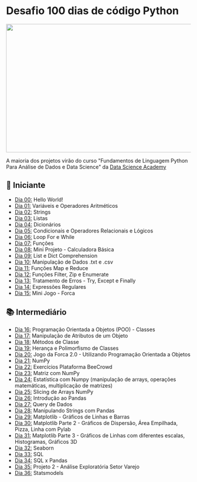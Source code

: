 # Desafio 100 dias de código Python

<img src="https://raw.githubusercontent.com/cat-milk/Anime-Girls-Holding-Programming-Books/refs/heads/master/Python/kagome_with_python.jpg" width = "520" height = "350"/>

A maioria dos projetos virão do curso "Fundamentos de Linguagem Python Para Análise de Dados e Data Science" da [Data Science Academy](https://www.datascienceacademy.com.br/course/fundamentos-de-linguagem-python-para-analise-de-dados-e-data-science)

## 🔰 Iniciante 
- [Dia 00:](https://github.com/Carolkisaki/Desafio---100-dias-de-codigo-Python/tree/main/dia00) Hello World!
- [Dia 01:](https://github.com/Carolkisaki/Desafio---100-dias-de-codigo-Python/tree/main/dia01) Variáveis e Operadores Aritméticos
- [Dia 02:](https://github.com/Carolkisaki/Desafio---100-dias-de-codigo-Python/tree/main/dia02) Strings
- [Dia 03:](https://github.com/Carolkisaki/Desafio---100-dias-de-codigo-Python/tree/main/dia03) Listas
- [Dia 04:](https://github.com/Carolkisaki/Desafio---100-dias-de-codigo-Python/tree/main/dia04) Dicionários
- [Dia 05:](https://github.com/Carolkisaki/Desafio---100-dias-de-codigo-Python/tree/main/dia05) Condicionais e Operadores Relacionais e Lógicos
- [Dia 06:](https://github.com/Carolkisaki/Desafio---100-dias-de-codigo-Python/tree/main/dia06) Loop For e While
- [Dia 07:](https://github.com/Carolkisaki/Desafio---100-dias-de-codigo-Python/tree/main/dia07) Funções
- [Dia 08:](https://github.com/Carolkisaki/Desafio---100-dias-de-codigo-Python/tree/main/dia08) Mini Projeto - Calculadora Básica
- [Dia 09:](https://github.com/Carolkisaki/Desafio---100-dias-de-codigo-Python/tree/main/dia09) List e Dict Comprehension
- [Dia 10:](https://github.com/Carolkisaki/Desafio---100-dias-de-codigo-Python/tree/main/dia10) Manipulação de Dados .txt e .csv
- [Dia 11:](https://github.com/Carolkisaki/Desafio---100-dias-de-codigo-Python/tree/main/dia11) Funções Map e Reduce
- [Dia 12:](https://github.com/Carolkisaki/Desafio---100-dias-de-codigo-Python/tree/main/dia12) Funções Filter, Zip e Enumerate
- [Dia 13:](https://github.com/Carolkisaki/Desafio---100-dias-de-codigo-Python/tree/main/dia13) Tratamento de Erros - Try, Except e Finally
- [Dia 14:](https://github.com/Carolkisaki/Desafio---100-dias-de-codigo-Python/tree/main/dia14) Expressões Regulares
- [Dia 15:](https://github.com/Carolkisaki/Desafio---100-dias-de-codigo-Python/tree/main/dia15) Mini Jogo - Forca
## 📚 Intermediário
- [Dia 16:](https://github.com/Carolkisaki/Desafio---100-dias-de-codigo-Python/tree/main/dia16) Programação Orientada a Objetos (POO) - Classes
- [Dia 17:](https://github.com/Carolkisaki/Desafio---100-dias-de-codigo-Python/tree/main/dia17) Manipulação de Atributos de um Objeto
- [Dia 18:](https://github.com/Carolkisaki/Desafio---100-dias-de-codigo-Python/tree/main/dia18) Métodos de Classe
- [Dia 19:](https://github.com/Carolkisaki/Desafio---100-dias-de-codigo-Python/tree/main/dia19) Herança e Polimorfismo de Classes
- [Dia 20:](https://github.com/Carolkisaki/Desafio---100-dias-de-codigo-Python/tree/main/dia20) Jogo da Forca 2.0 - Utilizando Programação Orientada a Objetos
- [Dia 21:](https://github.com/Carolkisaki/Desafio---100-dias-de-codigo-Python/tree/main/dia21) NumPy
- [Dia 22:](https://github.com/Carolkisaki/Desafio---100-dias-de-codigo-Python/tree/main/dia22) Exercícios Plataforma BeeCrowd
- [Dia 23:](https://github.com/Carolkisaki/Desafio---100-dias-de-codigo-Python/tree/main/dia23) Matriz com NumPy
- [Dia 24:](https://github.com/Carolkisaki/Desafio---100-dias-de-codigo-Python/tree/main/dia24) Estatística com Numpy (manipulação de arrays, operações matemáticas, multiplicação de matrizes)
- [Dia 25:](https://github.com/Carolkisaki/Desafio---100-dias-de-codigo-Python/tree/main/dia25) Slicing de Arrays NumPy
- [Dia 26:](https://github.com/Carolkisaki/Desafio---100-dias-de-codigo-Python/tree/main/dia26) Introdução ao Pandas
- [Dia 27:](https://github.com/Carolkisaki/Desafio---100-dias-de-codigo-Python/tree/main/dia27) Query de Dados
- [Dia 28:](https://github.com/Carolkisaki/Desafio---100-dias-de-codigo-Python/tree/main/dia28) Manipulando Strings com Pandas
- [Dia 29:](https://github.com/Carolkisaki/Desafio---100-dias-de-codigo-Python/tree/main/dia29) Matplotlib - Gráficos de Linhas e Barras
- [Dia 30:](https://github.com/Carolkisaki/Desafio---100-dias-de-codigo-Python/tree/main/dia30) Matplotlib Parte 2 - Gráficos de Dispersão, Área Empilhada, Pizza, Linha com Pylab
- [Dia 31:](https://github.com/Carolkisaki/Desafio---100-dias-de-codigo-Python/tree/main/dia31) Matplotlib Parte 3 - Gráficos de Linhas com diferentes escalas, Histogramas, Gráficos 3D
- [Dia 32:](https://github.com/Carolkisaki/Desafio---100-dias-de-codigo-Python/tree/main/dia32) Seaborn
- [Dia 33:](https://github.com/Carolkisaki/Desafio---100-dias-de-codigo-Python/tree/main/dia33) SQL
- [Dia 34:](https://github.com/Carolkisaki/Desafio---100-dias-de-codigo-Python/tree/main/dia34) SQL x Pandas
- [Dia 35:](https://github.com/Carolkisaki/Desafio---100-dias-de-codigo-Python/tree/main/dia35) Projeto 2 - Análise Exploratória Setor Varejo
- [Dia 36:](https://github.com/Carolkisaki/Desafio---100-dias-de-codigo-Python/tree/main/dia36) Statsmodels
